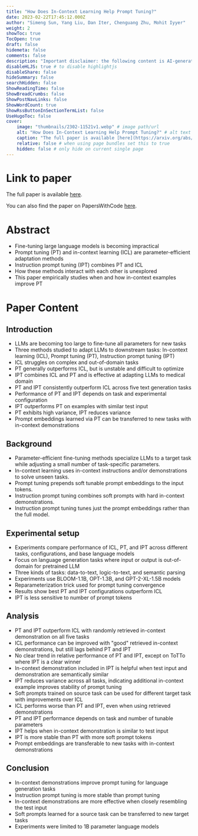 ```yaml
---
title: "How Does In-Context Learning Help Prompt Tuning?"
date: 2023-02-22T17:45:12.000Z
author: "Simeng Sun, Yang Liu, Dan Iter, Chenguang Zhu, Mohit Iyyer"
weight: 2
showToc: true
TocOpen: true
draft: false
hidemeta: false
comments: false
description: "Important disclaimer: the following content is AI-generated, please make sure to fact check the presented information by reading the full paper."
disableHLJS: true # to disable highlightjs
disableShare: false
hideSummary: false
searchHidden: false
ShowReadingTime: false
ShowBreadCrumbs: false
ShowPostNavLinks: false
ShowWordCount: true
ShowRssButtonInSectionTermList: false
UseHugoToc: false
cover:
    image: "thumbnails/2302-11521v1.webp" # image path/url
    alt: "How Does In-Context Learning Help Prompt Tuning?" # alt text
    caption: "The full paper is available [here](https://arxiv.org/abs/2302.11521)." # display caption under cover
    relative: false # when using page bundles set this to true
    hidden: false # only hide on current single page
---
```


# Link to paper
The full paper is available [here](https://arxiv.org/abs/2302.11521).

You can also find the paper on PapersWithCode [here](https://paperswithcode.com/paper/how-does-in-context-learning-help-prompt).

# Abstract
- Fine-tuning large language models is becoming impractical
- Prompt tuning (PT) and in-context learning (ICL) are parameter-efficient adaptation methods
- Instruction prompt tuning (IPT) combines PT and ICL
- How these methods interact with each other is unexplored
- This paper empirically studies when and how in-context examples improve PT

# Paper Content

## Introduction
- LLMs are becoming too large to fine-tune all parameters for new tasks
- Three methods studied to adapt LLMs to downstream tasks: In-context learning (ICL), Prompt tuning (PT), Instruction prompt tuning (IPT)
- ICL struggles on complex and out-of-domain tasks
- PT generally outperforms ICL, but is unstable and difficult to optimize
- IPT combines ICL and PT and is effective at adapting LLMs to medical domain
- PT and IPT consistently outperform ICL across five text generation tasks
- Performance of PT and IPT depends on task and experimental configuration
- IPT outperforms PT on examples with similar test input
- PT exhibits high variance, IPT reduces variance
- Prompt embeddings learned via PT can be transferred to new tasks with in-context demonstrations

## Background
- Parameter-efficient fine-tuning methods specialize LLMs to a target task while adjusting a small number of task-specific parameters.
- In-context learning uses in-context instructions and/or demonstrations to solve unseen tasks.
- Prompt tuning prepends soft tunable prompt embeddings to the input tokens.
- Instruction prompt tuning combines soft prompts with hard in-context demonstrations.
- Instruction prompt tuning tunes just the prompt embeddings rather than the full model.

## Experimental setup
- Experiments compare performance of ICL, PT, and IPT across different tasks, configurations, and base language models
- Focus on language generation tasks where input or output is out-of-domain for pretrained LLM
- Three kinds of tasks: data-to-text, logic-to-text, and semantic parsing
- Experiments use BLOOM-1.1B, OPT-1.3B, and GPT-2-XL-1.5B models
- Reparameterization trick used for prompt tuning convergence
- Results show best PT and IPT configurations outperform ICL
- IPT is less sensitive to number of prompt tokens

## Analysis
- PT and IPT outperform ICL with randomly retrieved in-context demonstration on all five tasks
- ICL performance can be improved with "good" retrieved in-context demonstrations, but still lags behind PT and IPT
- No clear trend in relative performance of PT and IPT, except on ToTTo where IPT is a clear winner
- In-context demonstration included in IPT is helpful when test input and demonstration are semantically similar
- IPT reduces variance across all tasks, indicating additional in-context example improves stability of prompt tuning
- Soft prompts trained on source task can be used for different target task with improvements over ICL
- ICL performs worse than PT and IPT, even when using retrieved demonstrations
- PT and IPT performance depends on task and number of tunable parameters
- IPT helps when in-context demonstration is similar to test input
- IPT is more stable than PT with more soft prompt tokens
- Prompt embeddings are transferable to new tasks with in-context demonstrations

## Conclusion
- In-context demonstrations improve prompt tuning for language generation tasks
- Instruction prompt tuning is more stable than prompt tuning
- In-context demonstrations are more effective when closely resembling the test input
- Soft prompts learned for a source task can be transferred to new target tasks
- Experiments were limited to 1B parameter language models
